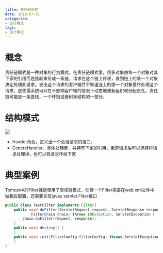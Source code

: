 ```yaml
---
title: 责任链模式
date: 2019-07-01
categories:
- 设计模式
tags:
- 设计模式
---
```


# 概念

责任链模式是一种对象的行为模式。在责任链模式里，很多对象由每一个对象对其下家的引用而连接起来形成一条链。请求在这个链上传递，直到链上的某一个对象决定处理此请求。发出这个请求的客户端并不知道链上的哪一个对象最终处理这个请求，这使得系统可以在不影响客户端的情况下动态地重新组织和分配责任。责任链可能是一条直线，一个环链或者树状结构的一部分。

<!--more-->

# 结构模式

![](https://shinerio.oss-cn-beijing.aliyuncs.com/blog_images/uncategory/20190701145117.png)

- Hander角色，定义出一个处理请求的接口。
- ConcreHandler，具体处理者，并持有下家的引用，街道请求后可以选择将请求处理掉，也可以将请求传给下家

# 典型案例

Tomcat中的Filter就是使用了责任链模式，创建一个Filter需要在web.xml文件中做相应配置，还需要实现javax.servlet.Filter接口

```java
public class TestFilter implements Filter{
    public void doFilter(ServletRequest request, ServletResponse response,
            FilterChain chain) throws IOException, ServletException {     
        chain.doFilter(request, response);
    }
    public void destroy() {
    }
    public void init(FilterConfig filterConfig) throws ServletException {
    }
}
```


